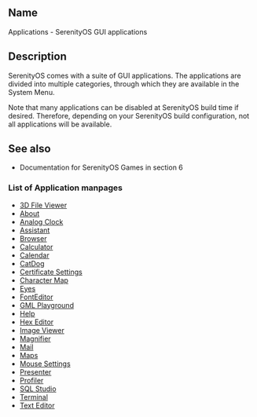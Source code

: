 ## Name

Applications - SerenityOS GUI applications

## Description

SerenityOS comes with a suite of GUI applications. The applications are divided into multiple categories, through which they are available in the System Menu.

Note that many applications can be disabled at SerenityOS build time if desired. Therefore, depending on your SerenityOS build configuration, not all applications will be available. 

## See also

- Documentation for SerenityOS Games in section 6

### List of Application manpages

- [3D File Viewer](help://man/1/Applications/3DFileViewer)
- [About](help://man/1/Applications/About)
- [Analog Clock](help://man/1/Applications/AnalogClock)
- [Assistant](help://man/1/Applications/Assistant)
- [Browser](help://man/1/Applications/Browser)
- [Calculator](help://man/1/Applications/Calculator)
- [Calendar](help://man/1/Applications/Calendar)
- [CatDog](help://man/1/Applications/CatDog)
- [Certificate Settings](help://man/1/Applications/CertificateSettings)
- [Character Map](help://man/1/Applications/CharacterMap)
- [Eyes](help://man/1/Applications/Eyes)
- [FontEditor](help://man/1/Applications/FontEditor)
- [GML Playground](help://man/1/Applications/GMLPlayground)
- [Help](help://man/1/Applications/Help)
- [Hex Editor](help://man/1/Applications/HexEditor)
- [Image Viewer](help://man/1/Applications/ImageViewer)
- [Magnifier](help://man/1/Applications/Magnifier)
- [Mail](help://man/1/Applications/Mail)
- [Maps](help://man/1/Applications/Maps)
- [Mouse Settings](help://man/1/Applications/MouseSettings)
- [Presenter](help://man/1/Applications/Presenter)
- [Profiler](help://man/1/Applications/Profiler)
- [SQL Studio](help://man/1/Applications/SQLStudio)
- [Terminal](help://man/1/Applications/Terminal)
- [Text Editor](help://man/1/Applications/TextEditor)

